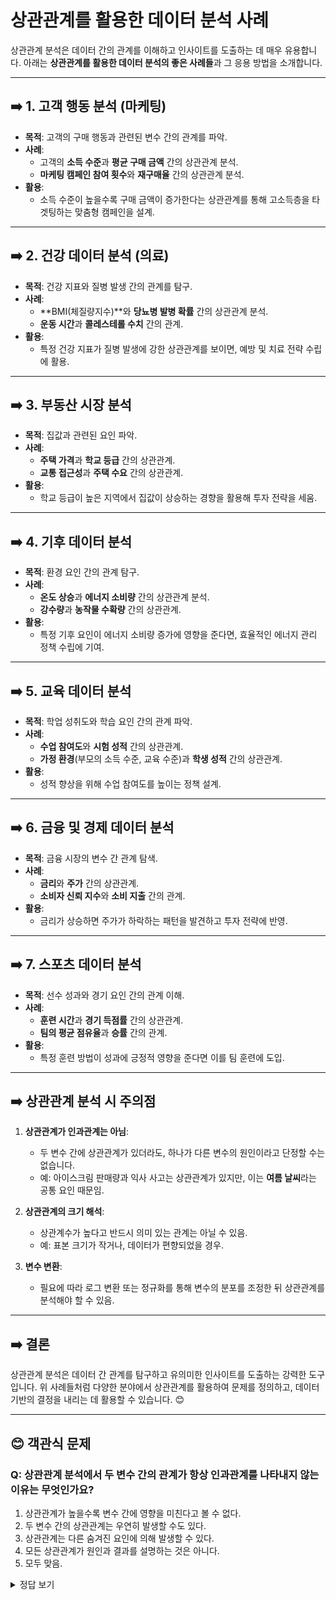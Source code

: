 
# 상관관계를 활용한 데이터 분석 사례

상관관계 분석은 데이터 간의 관계를 이해하고 인사이트를 도출하는 데 매우 유용합니다. 아래는 **상관관계를 활용한 데이터 분석의 좋은 사례들**과 그 응용 방법을 소개합니다.

---

## ➡️ 1. 고객 행동 분석 (마케팅)
- **목적**: 고객의 구매 행동과 관련된 변수 간의 관계를 파악.
- **사례**:
  - 고객의 **소득 수준**과 **평균 구매 금액** 간의 상관관계 분석.
  - **마케팅 캠페인 참여 횟수**와 **재구매율** 간의 상관관계 분석.
- **활용**:
  - 소득 수준이 높을수록 구매 금액이 증가한다는 상관관계를 통해 고소득층을 타겟팅하는 맞춤형 캠페인을 설계.

---

## ➡️ 2. 건강 데이터 분석 (의료)
- **목적**: 건강 지표와 질병 발생 간의 관계를 탐구.
- **사례**:
  - **BMI(체질량지수)**와 **당뇨병 발병 확률** 간의 상관관계 분석.
  - **운동 시간**과 **콜레스테롤 수치** 간의 관계.
- **활용**:
  - 특정 건강 지표가 질병 발생에 강한 상관관계를 보이면, 예방 및 치료 전략 수립에 활용.

---

## ➡️ 3. 부동산 시장 분석
- **목적**: 집값과 관련된 요인 파악.
- **사례**:
  - **주택 가격**과 **학교 등급** 간의 상관관계.
  - **교통 접근성**과 **주택 수요** 간의 상관관계.
- **활용**:
  - 학교 등급이 높은 지역에서 집값이 상승하는 경향을 활용해 투자 전략을 세움.

---

## ➡️ 4. 기후 데이터 분석
- **목적**: 환경 요인 간의 관계 탐구.
- **사례**:
  - **온도 상승**과 **에너지 소비량** 간의 상관관계 분석.
  - **강수량**과 **농작물 수확량** 간의 상관관계.
- **활용**:
  - 특정 기후 요인이 에너지 소비량 증가에 영향을 준다면, 효율적인 에너지 관리 정책 수립에 기여.

---

## ➡️ 5. 교육 데이터 분석
- **목적**: 학업 성취도와 학습 요인 간의 관계 파악.
- **사례**:
  - **수업 참여도**와 **시험 성적** 간의 상관관계.
  - **가정 환경**(부모의 소득 수준, 교육 수준)과 **학생 성적** 간의 상관관계.
- **활용**:
  - 성적 향상을 위해 수업 참여도를 높이는 정책 설계.

---

## ➡️ 6. 금융 및 경제 데이터 분석
- **목적**: 금융 시장의 변수 간 관계 탐색.
- **사례**:
  - **금리**와 **주가** 간의 상관관계.
  - **소비자 신뢰 지수**와 **소비 지출** 간의 관계.
- **활용**:
  - 금리가 상승하면 주가가 하락하는 패턴을 발견하고 투자 전략에 반영.

---

## ➡️ 7. 스포츠 데이터 분석
- **목적**: 선수 성과와 경기 요인 간의 관계 이해.
- **사례**:
  - **훈련 시간**과 **경기 득점률** 간의 상관관계.
  - **팀의 평균 점유율**과 **승률** 간의 관계.
- **활용**:
  - 특정 훈련 방법이 성과에 긍정적 영향을 준다면 이를 팀 훈련에 도입.

---

## ➡️ 상관관계 분석 시 주의점
1. **상관관계가 인과관계는 아님**:
   - 두 변수 간에 상관관계가 있더라도, 하나가 다른 변수의 원인이라고 단정할 수는 없습니다.
   - 예: 아이스크림 판매량과 익사 사고는 상관관계가 있지만, 이는 **여름 날씨**라는 공통 요인 때문임.

2. **상관관계의 크기 해석**:
   - 상관계수가 높다고 반드시 의미 있는 관계는 아닐 수 있음.
   - 예: 표본 크기가 작거나, 데이터가 편향되었을 경우.

3. **변수 변환**:
   - 필요에 따라 로그 변환 또는 정규화를 통해 변수의 분포를 조정한 뒤 상관관계를 분석해야 할 수 있음.

---

## ➡️ 결론
상관관계 분석은 데이터 간 관계를 탐구하고 유의미한 인사이트를 도출하는 강력한 도구입니다. 위 사례들처럼 다양한 분야에서 상관관계를 활용하여 문제를 정의하고, 데이터 기반의 결정을 내리는 데 활용할 수 있습니다. 😊

---

## 😊 객관식 문제
### Q: 상관관계 분석에서 두 변수 간의 관계가 항상 인과관계를 나타내지 않는 이유는 무엇인가요?
1. 상관관계가 높을수록 변수 간에 영향을 미친다고 볼 수 없다.  
2. 두 변수 간의 상관관계는 우연히 발생할 수도 있다.  
3. 상관관계는 다른 숨겨진 요인에 의해 발생할 수 있다.  
4. 모든 상관관계가 원인과 결과를 설명하는 것은 아니다.  
5. 모두 맞음.  

<details>
<summary>정답 보기</summary>
**정답**: 5
</details>
